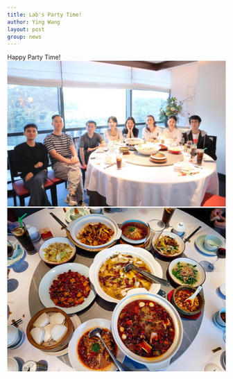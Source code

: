 ```yaml
---
title: Lab's Party Time!
author: Ying Wang
layout: post
group: news
---
```


Happy Party Time!
![image01](/docs/images/partytime01.jpg)
![image01](/docs/images/partytime02.jpg)

 <!-- <img src="/docs/images/partytime01.jpg" alt="Day 1" class="img-fluid">
 <img src="/docs/images/partytime02.jpg" alt="Day 1" class="img-fluid">
 <img src="/docs/images/partytime03.jpg" alt="Day 1" class="img-fluid">
 <img src="/docs/images/partytime04.jpg" alt="Day 1" class="img-fluid"> -->

 <!-- <img src="..." alt="Day 1" class="img-fluid"> -->

